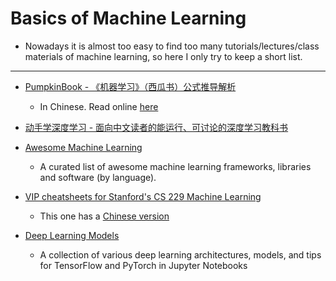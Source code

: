 # Basics of Machine Learning

* Nowadays it is almost too easy to find too many tutorials/lectures/class materials of machine learning, so here I only try to keep a short list.

-----

- [PumpkinBook - 《机器学习》（西瓜书）公式推导解析](https://github.com/datawhalechina/pumpkin-book)
	* In Chinese. Read online [here](https://datawhalechina.github.io/pumpkin-book/)

- [动手学深度学习 - 面向中文读者的能运行、可讨论的深度学习教科书](https://zh.d2l.ai/index.html)

- [Awesome Machine Learning](https://github.com/josephmisiti/awesome-machine-learning)
	* A curated list of awesome machine learning frameworks, libraries and software (by language).

- [VIP cheatsheets for Stanford's CS 229 Machine Learning](https://github.com/afshinea/stanford-cs-229-machine-learning)
	* This one has a [Chinese version](https://github.com/afshinea/stanford-cs-229-machine-learning/tree/master/zh)

- [Deep Learning Models](https://github.com/rasbt/deeplearning-models)
	* A collection of various deep learning architectures, models, and tips for TensorFlow and PyTorch in Jupyter Notebooks
